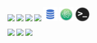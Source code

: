 <img src="https://img.shields.io/badge/python%20-%2314354C.svg?&style=for-the-badge&logo=python&logoColor=white"/>
<img src="https://img.shields.io/badge/github%20-%23121011.svg?&style=for-the-badge&logo=github&logoColor=white"/>
<img src="https://img.shields.io/badge/discord-%237289DA.svg?&style=for-the-badge&logo=discord&logoColor=white"/>
<img src="https://img.shields.io/badge/twitter-%231DA1F2.svg?&style=for-the-badge&logo=twitter&logoColor=white"/>


<img height="32" width="32" src="https://raw.githubusercontent.com/github/explore/80688e429a7d4ef2fca1e82350fe8e3517d3494d/topics/sql/sql.png" />
<img height="32" width="32" src="https://raw.githubusercontent.com/github/explore/80688e429a7d4ef2fca1e82350fe8e3517d3494d/topics/atom/atom.png" />
<img height="32" width="32" src="https://raw.githubusercontent.com/github/explore/d92924b1d925bb134e308bd29c9de6c302ed3beb/topics/terminal/terminal.png" />

<img src="https://img.shields.io/badge/amd-Radeon%20RX%20590-%23ED1C24.svg?&style=for-the-badge"/>    <img src="https://img.shields.io/badge/intel-core%20i7%204770K-%230071C5.svg?&style=for-the-badge"/>      <img src="https://img.shields.io/badge/windows-%2010%20Pro&style=for-the-badge"/>

